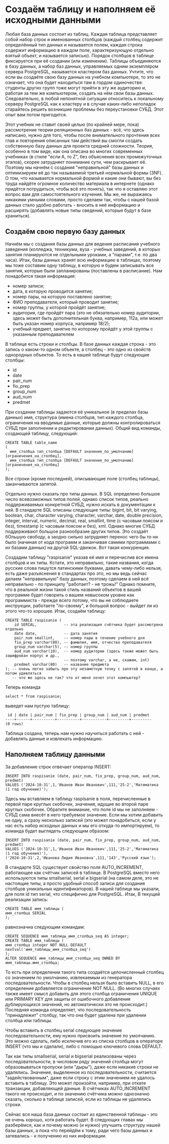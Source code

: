 # Создаём таблицу и наполняем её исходными данными

Любая база данных состоит из таблиц. Каждая таблица представляет собой набор строк и именованных столбцов (каждый столбец содержит определённый тип данных и называется полем, каждая строка содержит информацию в каждом поле, характеризующую отдельно взятый объект, и называется записью). Порядок столбцов в таблице фиксируется при её создании (или изменении). Таблицы объединяются в базу данных, а набор баз данных, управляемых одним экземпляром сервера PostgreSQL, называется кластером баз данных. Учтите, что если вы создаёте свою базу данных на учебном компьютере, то это не означает, что она будет находиться там в гордом одиночестве: студенты других групп тоже могут прийти в эту же аудиторию и, работая за тем же компьютером, создать на нём свои базы данных. Следовательно, в любой непонятной ситуации относитесь к локальному серверу PostgreSQL как к кластеру и в случае каких-либо неполадок старайтесь решить возникшие проблемы без переустановки СУБД. Этот опыт вам потом пригодится.

Этот учебник не ставит своей целью (по крайней мере, пока) рассмотрение теории реляционных баз данных - всё, что здесь написано, нужно для того, чтобы после внимательного прочтения всех глав и повторения описанных там действий вы смогли создать собственную базу данных для проекта средней сложности. Теория, особенно в том виде, как она описана во многих современных учебниках (в стиле "если A, то Z", без объяснения всех промежуточных этапов), скорее затрудняет понимание сути, чем раскрывает её. Поэтому мы начнём с создания "неправильной" базы данных и оптимизируем её до так называемой третьей нормальной формы (3NF). О том, что называется нормальной формой и какие они бывают, вы без труда найдёте огромное количество материала в интернете (однако придётся потрудиться, чтобы всё это понять), так что я оставляю этот вопрос вам для самостоятельного изучения. Мы же, не выражаясь никакими умными словами, просто сделаем так, чтобы с нашей базой данных стало удобно работать - вносить в неё информацию и расширять (добавлять новые типы сведений, которые будут в базе храниться).

## Создаём свою первую базу данных

Начнём мы с создания базы данных для ведения расписания учебного заведения (колледжа, техникума, вуза - учебных заведений, в которых занятия планируются не отдельными уроками, а "парами", т.е. по два часа). Итак, базы данных хранят всю информацию в таблицах, поэтому мы тоже составим одну таблицу, в которую и будем записывать все занятия, которые были запланированы (поставлены в расписание). Нам понадобится такая информация:


* номер записи;
* дата, в которую проводится занятие;
* номер пары, на которую поставлено занятие;
* ФИО преподавателя, который проводит занятие;
* номер группы, у которой пройдёт занятие;
* аудитория, где пройдёт пара (это не обязательно номер аудитории, здесь может быть дополнительная буква, например, 112а, или может быть указан номер корпуса, например 18/2);
* учебный предмет, занятие по которому пройдёт у этой группы с указанным преподавателем

В таблице есть строки и столбцы. В базе данных каждая строка - это запись о каком-то одном объекте, а столбец - это одно из свойств однородных объектов. То есть в нашей таблице будут следующие столбцы:

* id
* date
* pair_num
* fio_prep
* group_num
* aud_num
* predmet


При создании таблицы задаются её уникальное (в пределах базы данных) имя, структура (имена столбцов, тип каждого столбца, ограничения на вводимые данные, которые должны контролироваться СУБД при заполнении и редактировании данных). Общий вид команды, создающей таблицу, следующий:
```
CREATE TABLE table_name
(
  имя_столбца тип_столбца [DEFAULT значение_по_умолчанию] [ограничения_на_столбец],
  имя_столбца тип_столбца [DEFAULT значение_по_умолчанию] [ограничения_на_столбец]
);
```
Все строки (кроме последней), описывающие поле (столбец таблицы), заканчиваются запятой.

Отдельно нужно сказать про типы данных. В SQL определено большое число всевозможных типов полей, однако список типов, реально поддерживаемых конкретной СУБД, нужно искать в документации к ней. В стандарте SQL описаны следующие типы: bigint, bit, bit varying, boolean, char, character varying, character, varchar, date, double precision, integer, interval, numeric, decimal, real, smallint, time (с часовым поясом и без), timestamp (с часовым поясом и без), xml. Однако многие СУБД поддерживают большое разнообразие других типов. Это создаёт бОльшую свободу, а заодно сильно затрудняет перенос чего бы то ни было (начиная от кода программ и заканчивая самими программами с их базами данных) на другой SQL-движок. Вот такая конкуренция.

Создадим таблицу "raspisanie" указав её имя и перечислив все имена столбцов и их типы. Кстати, это неправильно, такие названия, когда русские слова пишутся латинскими буквами, давать чему-либо нельзя, есть даже разъяснения в стандартах про это, но мы ведь сейчас делаем "неправильную" базу данных, поэтому сделаем в ней всё неправильно - по принципу "работает? - не трожь!" Однако помните, что в реальной жизни такой стиль названий объектов в вашей программе будет говорить о вашем невысоком уровне как программиста - прежде всего потому, что вы не соблюдаете инструкции, работаете "по-своему", и большой вопрос - выйдет ли из этого что-то хорошее. Итак, создаём таблицу:

```
CREATE TABLE raspisanie (
    id SERIAL,            -- эта реализация счётчика будет рассмотрена отдельно
    date date,            -- дата занятия
    pair_num smallint,    -- номер пары в течение учебного дня
    fio_prep varchar(80), -- фамилия, имя, отчество преподавателя
    group_num varchar(5), -- номер группы
    aud_num varchar(10),  -- номер аудитории (здесь также может быть зашифрован корпус и др.,
                          -- поэтому varchar, а не, скажем, int)
    predmet varchar(80)   -- название предмета
); -- очень легко забыть про эту незаметную точку с запятой в конце, а потом удивляться
   -- что же здесь не так? что от меня хочет этот компьютер?
```
Теперь команда 
```
select * from raspisanie;
```
выведет нам пустую таблицу:
```
 id | date | pair_num | fio_prep | group_num | aud_num | predmet 
----+------+----------+----------+-----------+---------+---------
(0 rows)
```
Таблица создана, теперь нам нужно научиться работать с ней - добавлять данные и извлекать информацию.

## Наполняем таблицу данными

За добавление строк отвечает оператор INSERT:

```
INSERT INTO raspisanie (date, pair_num, fio_prep, group_num, aud_num, predmet)
VALUES ('2024-10-31',1,'Иванов Иван Иванович',111,'25-2','Математика (1 год обучение)');
```
Здесь мы вставляем в таблицу raspisanie в поля, перечисленные в первой паре круглых скобочек, значения, идущие во второй паре круглых скобочек. Обратите внимание, что поле id мы не заполняем - СУБД сама внесёт в него требуемое значение. Если мы хотим добавить не одну, а сразу несколько записей (это может понадобиться, если у нас есть набор исходных данных и мы его откуда-то импортируем), то команда будет выглядеть следующим образом:

```
INSERT INTO raspisanie (date, pair_num, fio_prep, group_num, aud_num, predmet)
VALUES ('2024-10-31',1,'Иванов Иван Иванович',111,'25-2','Математика (1 год обучения)'),
('2024-10-31',2,'Иванова Лидия Ивановна',111,'143','Русский язык');
```
В стандарте SQL существует свойство поля AUTO_INCREMENT, работающее как счётчик записей в таблице. В PostgreSQL вместо него используются типы smallserial, serial и bigserial (на самом деле, это не настоящие типы, а просто удобный способ записи для создания столбцов уникальных идентификаторов). В нашей таблице мы указали, для поля id тип serial, что специфично для PostgreSQL. Итак, В текущей реализации запись:
```
CREATE TABLE имя_таблицы (
имя_столбца SERIAL
);
```
равнозначна следующим командам:
```
CREATE SEQUENCE имя_таблицы_имя_столбца_seq AS integer;
CREATE TABLE имя_таблицы (
имя_столбца integer NOT NULL DEFAULT nextval('имя_таблицы_имя_столбца_seq')
);
ALTER SEQUENCE имя_таблицы_имя_столбца_seq OWNED BY имя_таблицы.имя_столбца;
```
То есть при определении такого типа создаётся целочисленный столбец со значением по умолчанию, извлекаемым из генератора последовательности. Чтобы в столбец нельзя было вставить NULL, в его определение добавляется ограничение NOT NULL. (Во многих случаях также имеет смысл добавить для этого столбца ограничения UNIQUE или PRIMARY KEY для защиты от ошибочного добавления дублирующихся значений, но автоматически это не происходит.) Последняя команда определяет, что последовательность "принадлежит" столбцу, так что она будет удалена при удалении столбца или таблицы.

Чтобы вставить в столбец serial следующее значение последовательности, ему нужно присвоить значение по умолчанию. Это можно сделать, либо исключив его из списка столбцов в операторе INSERT (что мы и сделали), либо с помощью ключевого слова DEFAULT.

Так как типы smallserial, serial и bigserial реализованы через последовательности, в числовом ряду значений столбца могут образовываться пропуски (или "дыры"), даже если никакие строки не удалялись. Значение, выделенное из последовательности, считается "задействованным", даже если строку с этим значением не удалось вставить в таблицу. Это может произойти, например, при откате транзакции, добавляющей данные. В счётчиках AUTO_INCREMENT такого не происходит, и по значению счётчика можно однозначно сказать, сколько в таблице записей, если из таблицы не удалялись строки.

Сейчас вся наша база данных состоит из единственной таблицы - это не очень хорошо, хотя работать будет. В следующих главах мы разберёмся, как и почему можно (и нужно) улучшить структуру нашей базы данных, а пока что перейдём к тому, ради чего базы данных и затевались - к получению из них информации.
